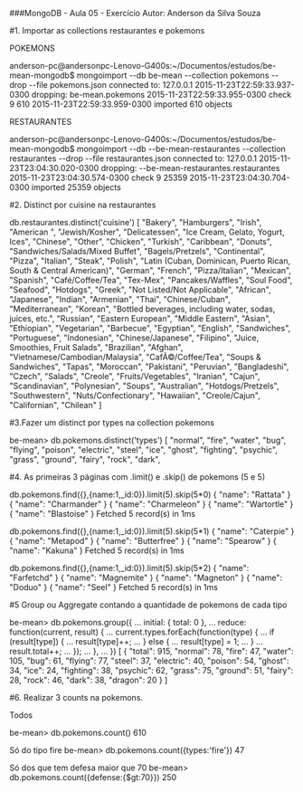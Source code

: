 ###MongoDB - Aula 05 - Exercício
Autor: Anderson da Silva Souza

#1. Importar as collections restaurantes e pokemons


POKEMONS

anderson-pc@andersonpc-Lenovo-G400s:~/Documentos/estudos/be-mean-mongodb$ mongoimport --db be-mean --collection pokemons --drop --file pokemons.json
connected to: 127.0.0.1
2015-11-23T22:59:33.937-0300 dropping: be-mean.pokemons
2015-11-23T22:59:33.955-0300 check 9 610
2015-11-23T22:59:33.959-0300 imported 610 objects


RESTAURANTES

anderson-pc@andersonpc-Lenovo-G400s:~/Documentos/estudos/be-mean-mongodb$ mongoimport --db --be-mean-restaurantes --collection restaurantes --drop --file restaurantes.json
connected to: 127.0.0.1
2015-11-23T23:04:30.020-0300 dropping: --be-mean-restaurantes.restaurantes
2015-11-23T23:04:30.574-0300 check 9 25359
2015-11-23T23:04:30.704-0300 imported 25359 objects

#2. Distinct por cuisine na restaurantes

db.restaurantes.distinct('cuisine')
[
  "Bakery",
  "Hamburgers",
  "Irish",
  "American ",
  "Jewish/Kosher",
  "Delicatessen",
  "Ice Cream, Gelato, Yogurt, Ices",
  "Chinese",
  "Other",
  "Chicken",
  "Turkish",
  "Caribbean",
  "Donuts",
  "Sandwiches/Salads/Mixed Buffet",
  "Bagels/Pretzels",
  "Continental",
  "Pizza",
  "Italian",
  "Steak",
  "Polish",
  "Latin (Cuban, Dominican, Puerto Rican, South & Central American)",
  "German",
  "French",
  "Pizza/Italian",
  "Mexican",
  "Spanish",
  "Café/Coffee/Tea",
  "Tex-Mex",
  "Pancakes/Waffles",
  "Soul Food",
  "Seafood",
  "Hotdogs",
  "Greek",
  "Not Listed/Not Applicable",
  "African",
  "Japanese",
  "Indian",
  "Armenian",
  "Thai",
  "Chinese/Cuban",
  "Mediterranean",
  "Korean",
  "Bottled beverages, including water, sodas, juices, etc.",
  "Russian",
  "Eastern European",
  "Middle Eastern",
  "Asian",
  "Ethiopian",
  "Vegetarian",
  "Barbecue",
  "Egyptian",
  "English",
  "Sandwiches",
  "Portuguese",
  "Indonesian",
  "Chinese/Japanese",
  "Filipino",
  "Juice, Smoothies, Fruit Salads",
  "Brazilian",
  "Afghan",
  "Vietnamese/Cambodian/Malaysia",
  "CafÃ©/Coffee/Tea",
  "Soups & Sandwiches",
  "Tapas",
  "Moroccan",
  "Pakistani",
  "Peruvian",
  "Bangladeshi",
  "Czech",
  "Salads",
  "Creole",
  "Fruits/Vegetables",
  "Iranian",
  "Cajun",
  "Scandinavian",
  "Polynesian",
  "Soups",
  "Australian",
  "Hotdogs/Pretzels",
  "Southwestern",
  "Nuts/Confectionary",
  "Hawaiian",
  "Creole/Cajun",
  "Californian",
  "Chilean"
]


#3.Fazer um distinct por types na collection pokemons

be-mean> db.pokemons.distinct('types')
[
  "normal",
  "fire",
  "water",
  "bug",
  "flying",
  "poison",
  "electric",
  "steel",
  "ice",
  "ghost",
  "fighting",
  "psychic",
  "grass",
  "ground",
  "fairy",
  "rock",
  "dark",


#4. As primeiras 3 páginas com .limit() e .skip() de pokemons (5 e 5)

db.pokemons.find({},{name:1,_id:0}).limit(5).skip(5*0)
{
  "name": "Rattata"
}
{
  "name": "Charmander"
}
{
  "name": "Charmeleon"
}
{
  "name": "Wartortle"
}
{
  "name": "Blastoise"
}
Fetched 5 record(s) in 1ms


db.pokemons.find({},{name:1,_id:0}).limit(5).skip(5*1)
{
  "name": "Caterpie"
}
{
  "name": "Metapod"
}
{
  "name": "Butterfree"
}
{
  "name": "Spearow"
}
{
  "name": "Kakuna"
}
Fetched 5 record(s) in 1ms

db.pokemons.find({},{name:1,_id:0}).limit(5).skip(5*2)
{
  "name": "Farfetchd"
}
{
  "name": "Magnemite"
}
{
  "name": "Magneton"
}
{
  "name": "Doduo"
}
{
  "name": "Seel"
}
Fetched 5 record(s) in 1ms

#5 Group ou Aggregate contando a quantidade de pokemons de cada tipo

be-mean> db.pokemons.group({
...   initial: { total: 0 },
...   reduce: function(current, result) {
...     current.types.forEach(function(type) {
...       if (result[type]) {
...         result[type]++;
...       } else {
...         result[type] = 1;
...       }
...       result.total++;
...     });
...   },
... })
[
  {
    "total": 915,
    "normal": 78,
    "fire": 47,
    "water": 105,
    "bug": 61,
    "flying": 77,
    "steel": 37,
    "electric": 40,
    "poison": 54,
    "ghost": 34,
    "ice": 24,
    "fighting": 38,
    "psychic": 62,
    "grass": 75,
    "ground": 51,
    "fairy": 28,
    "rock": 46,
    "dark": 38,
    "dragon": 20
  }
]

#6. Realizar 3 counts na pokemons.

Todos

be-mean> db.pokemons.count()
610


Só do tipo fire
be-mean> db.pokemons.count({types:'fire'})
47


Só dos que tem defesa maior que 70
be-mean> db.pokemons.count({defense:{$gt:70}})
250
